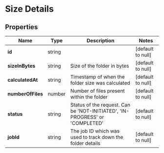 # Size Details

## Properties

 Name              | Type   | Description                                                                 | Notes             
-------------------|--------|-----------------------------------------------------------------------------|-------------------
 **id**            | string |                                                                             | [default to null] 
 **sizeInBytes**   | string | Size of the folder in bytes                                                 | [default to null] 
 **calculatedAt**  | string | Timestamp of when the folder size was calculated                            | [default to null] 
 **numberOfFiles** | number | Number of files present within the folder                                   | [default to null] 
 **status**        | string | Status of the request. Can be 'NOT-INITIATED', 'IN-PROGRESS' or 'COMPLETED' | [default to null] 
 **jobId**         | string | The job ID which was used to track down the folder details                  | [default to null] 
